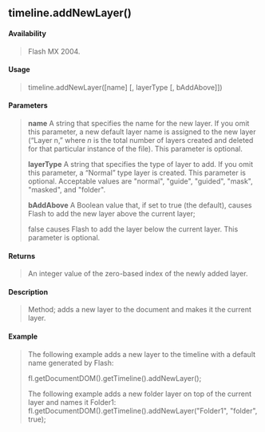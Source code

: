 ## timeline.addNewLayer()

#### Availability

> Flash MX 2004.

#### Usage

> timeline.addNewLayer(\[name\] \[, layerType \[, bAddAbove\]\])

#### Parameters

> **name** A string that specifies the name for the new layer. If you omit this parameter, a new default layer name is assigned to the new layer (“Layer n,” where *n* is the total number of layers created and deleted for that particular instance of the file). This parameter is optional.
>
> **layerType** A string that specifies the type of layer to add. If you omit this parameter, a “Normal” type layer is created. This parameter is optional. Acceptable values are "normal", "guide", "guided", "mask", "masked", and "folder".
>
> **bAddAbove** A Boolean value that, if set to true (the default), causes Flash to add the new layer above the current layer;
>
> false causes Flash to add the layer below the current layer. This parameter is optional.

#### Returns

> An integer value of the zero-based index of the newly added layer.

#### Description

> Method; adds a new layer to the document and makes it the current layer.

#### Example

> The following example adds a new layer to the timeline with a default name generated by Flash:
>
> fl.getDocumentDOM().getTimeline().addNewLayer();
>
> The following example adds a new folder layer on top of the current layer and names it Folder1: fl.getDocumentDOM().getTimeline().addNewLayer("Folder1", "folder", true);
